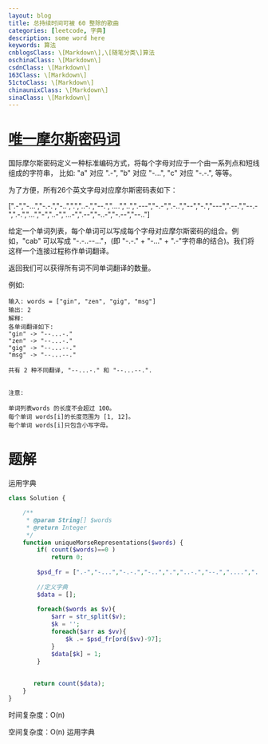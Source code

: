 ```yaml
---
layout: blog
title: 总持续时间可被 60 整除的歌曲
categories: [leetcode, 字典]
description: some word here
keywords: 算法
cnblogsClass: \[Markdown\],\[随笔分类\]算法
oschinaClass: \[Markdown\]
csdnClass: \[Markdown\]
163Class: \[Markdown\]
51ctoClass: \[Markdown\]
chinaunixClass: \[Markdown\]
sinaClass: \[Markdown\]
---
```


# [唯一摩尔斯密码词](https://leetcode-cn.com/problems/unique-morse-code-words)

国际摩尔斯密码定义一种标准编码方式，将每个字母对应于一个由一系列点和短线组成的字符串， 比如: "a" 对应 ".-", "b" 对应 "-...", "c" 对应 "-.-.", 等等。

为了方便，所有26个英文字母对应摩尔斯密码表如下：

[".-","-...","-.-.","-..",".","..-.","--.","....","..",".---","-.-",".-..","--","-.","---",".--.","--.-",".-.","...","-","..-","...-",".--","-..-","-.--","--.."]

给定一个单词列表，每个单词可以写成每个字母对应摩尔斯密码的组合。例如，"cab" 可以写成 "-.-..--..."，(即 "-.-." + "-..." + ".-"字符串的结合)。我们将这样一个连接过程称作单词翻译。

返回我们可以获得所有词不同单词翻译的数量。

例如:
```
输入: words = ["gin", "zen", "gig", "msg"]
输出: 2
解释: 
各单词翻译如下:
"gin" -> "--...-."
"zen" -> "--...-."
"gig" -> "--...--."
"msg" -> "--...--."

共有 2 种不同翻译, "--...-." 和 "--...--.".
 

注意:

单词列表words 的长度不会超过 100。
每个单词 words[i]的长度范围为 [1, 12]。
每个单词 words[i]只包含小写字母。
```

# 题解
运用字典

```php
class Solution {

    /**
     * @param String[] $words
     * @return Integer
     */
    function uniqueMorseRepresentations($words) {
        if( count($words)==0 )
            return 0;
        
        $psd_fr = [".-","-...","-.-.","-..",".","..-.","--.","....","..",".---","-.-",".-..","--","-.","---",".--.","--.-",".-.","...","-","..-","...-",".--","-..-","-.--","--.."];        
        
        //定义字典
        $data = [];
        
        foreach($words as $v){
            $arr = str_split($v);
            $k = '';
            foreach($arr as $vv){
                $k .= $psd_fr[ord($vv)-97];
            }
            $data[$k] = 1;
        }
        
        
       return count($data); 
    }
}
```


时间复杂度：O(n)

空间复杂度：O(n) 运用字典


